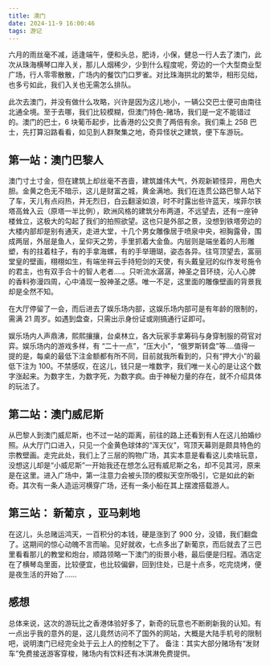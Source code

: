 ```yaml
---
title: 澳门
date: 2024-11-9 16:00:46
tags: 游记
---
```


六月的雨丝毫不减，适逢端午，便和头总，肥诗，小保，健总一行人去了澳门，此次从珠海横琴口岸入关，那儿人烟稀少，少到什么程度呢，旁边的一个大型商业型广场，行人零零散散，广场内的餐饮门口罗雀。对比珠海拱北的繁华，相形见绌，也多亏如此，我们入关也无需怎么排队。

此次去澳门，并没有做什么攻略，兴许是因为这儿地小，一辆公交巴士便可由南往北通全境。至于去哪，我们比较模糊，但澳门特色-赌场，我们是一定不能错过的。澳门的巴士，6 块葡币起步，比香港的公交贵了两倍有余。我们乘上 25B 巴士，先打算沿路看看，如见到人群聚集之地，奇异怪状之建筑，便下车游玩。

## 第一站：澳门巴黎人

澳门寸土寸金，但在建筑上却丝毫不吝啬，建筑雄伟大气，外观新颖怪异，用色大胆。金黄之色无不暗示，这儿是财富之城，黄金满地。我们在连贯公路巴黎人站下了车，天儿有点闷热，并无烈日，白云翻滚如浪，时不时露出些许蓝天，埃菲尔铁塔高耸入云（原塔一半比例），欧洲风格的建筑分布两道，不远望去，还有一座钟楼耸立，这极大的勾起了我们的拍照欲望。这也只是外部之景，没想到铁塔旁边的大楼内部却是别有通天，走进大堂，十几个男女雕像居于喷泉中央，袒胸露骨，围成两层，外层是鱼人，呈仰天之势，手里抓着大金鱼。内层则是端坐着的人形雕塑，有的拄着柱子，有的手拿海螺，有的手举珊瑚，姿态各异。往穹顶望去，富丽堂皇的壁画，栩栩如生，有端坐祥云手持短剑的天使，有头戴皇冠的似作发号施令的君主，也有双手合十的智人老者….。只听流水潺潺，神圣之音环绕，沁人心脾的香料弥漫四周，心中涌现一股神圣之感。唯一不足，这里面的雕像壁画的背景我却是全然不知。

在大厅停留了一会，而后进去了娱乐场内部，这娱乐场内部可是有年龄的限制的，需满 21 周岁。如遇到盘查，只需出示身份证或刚搞通行证即可。

娱乐场内人声鼎沸，熙熙攘攘，台桌林立，各大玩家手拿筹码与身穿制服的荷官对弈。娱乐场内的游戏多样，有 “二十一点”，“压大小”，“俄罗斯转盘”等….值得一提的是，每桌的最低下注金额都有所不同，目前就我所看到的，只有“押大小”的最低下注为 100。不禁感叹，在这儿，钱只是一堆数字，我们唯一关心的是让这个数字涨起来。为数字生，为数字死，为数字疯。由于神秘力量的存在，就不介绍具体的玩法了。

## 第二站：澳门威尼斯

从巴黎人到澳门威尼斯，也不过一站的距离，前往的路上还看到有人在这儿拍婚纱照。从大厅门口进入，只见一个金黄色球体的“浑天仪”，穹顶天幕则是颇具特色的宗教壁画。走完此处，我们上了三层的购物广场，其实本意是看看这儿卖啥玩意，没想这儿却是“小威尼斯”一开始我还在想怎么冠有威尼斯之名，却不见其河，原来是在这里。进入广场中，第一注意力会被头顶的模拟天空所吸引，它是如此的新奇。其次有一条人造运河横穿广场，还有一条小船在其上摆渡搭载游人。

## 第三站： 新葡京 ，亚马剌地

在这儿，头总赌运鸿天，一百积分的本钱，硬是涨到了 900 分，没错，我们翻盘了。这期间的惊心动魄不言而喻。见好就收，七点多出了新葡京，而后就去了三巴里看看那儿的教堂和炮台，顺路领略一下澳门的街景小巷，最后便是归程。酒店定在了横琴岛里面，比较便宜，也比较偏僻，回到住处，已是十点多，吃完烧烤，便是夜生活的开始了……

## 感想

总体来说，这次的游玩比之香港体验好多了，新奇的玩意也不断刷新我的认知。有一点出乎我的意外的是，这儿竟然访问不了国外的网站，大概是大陆手机号的限制吧，说明澳门已经完全处于云上人的控制之下了。
备注：其实大部分赌场有“发财车”免费接送游客穿梭，赌场内有饮料还有冰淇淋免费提供。
